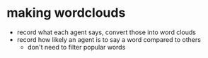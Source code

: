 # making wordclouds

- record what each agent says, convert those into word clouds 
- record how likely an agent is to say a word compared to others
  - don't need to filter popular words
